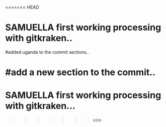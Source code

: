 <<<<<<< HEAD
# SAMUELLA first working processing with gitkraken..

#added uganda to the commit sections..

#add a new section to the commit..
=======
# SAMUELLA first working processing with gitkraken...
>>>>>>> asia
